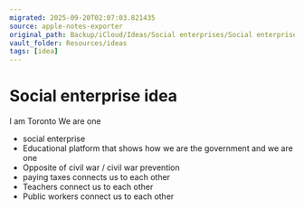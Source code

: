 ```yaml
---
migrated: 2025-09-20T02:07:03.821435
source: apple-notes-exporter
original_path: Backup/iCloud/Ideas/Social enterprises/Social enterprise idea.md
vault_folder: Resources/ideas
tags: [idea]
---
```

# Social enterprise idea

I am Toronto
We are one

- social enterprise
- Educational platform that shows how we are the government and we are one
- Opposite of civil war / civil war prevention 
- paying taxes connects us to each other
- Teachers connect us to each other
- Public workers connect us to each other

